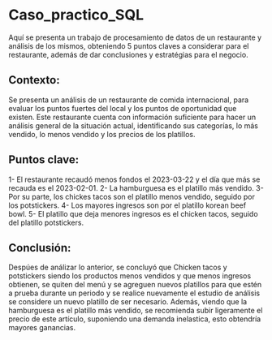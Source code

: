 # Caso_practico_SQL
Aquí se presenta un trabajo de procesamiento de datos de un restaurante y análisis de los mismos, obteniendo 5 puntos claves a considerar para el restaurante, además de dar conclusiones y estratégias para el negocio.

## Contexto:
Se presenta un análisis de un restaurante de comida internacional, para evaluar los puntos fuertes del local y los puntos de oportunidad que existen. Este restaurante cuenta con información suficiente para hacer un análisis general de la situación actual, identificando sus categorías,  lo más vendido, lo menos vendido y los precios de los platillos.

## Puntos clave:
1- El restaurante recaudó menos fondos el 2023-03-22 y el día que más se recauda es el 2023-02-01.
2- La hamburguesa es el platillo más vendido. 
3- Por su parte, los chickes tacos son el platillo menos vendido, seguido por los potstickers.
4- Los mayores ingresos son por el platillo korean beef bowl.
5- El platillo que deja menores ingresos es el chicken tacos, seguido del platillo potstickers.

## Conclusión:
Despúes de análizar lo anterior, se concluyó que Chicken tacos y potstickers siendo los productos menos vendidos y que menos ingresos obtienen, se quiten del menú y se agreguen nuevos platillos para que estén a prueba durante un periodo y se realice nuevamente el estudio de análisis se considere un nuevo platillo de ser necesario. Además, viendo que la hamburguesa es el platillo más vendido, se recomienda subir ligeramente el precio de este artículo, suponiendo una demanda inelastica, esto obtendría mayores ganancias.
